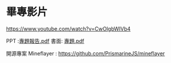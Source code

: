 # 畢專影片
https://www.youtube.com/watch?v=CwOlgbWIVb4

PPT :[專題報告.pdf](https://github.com/user-attachments/files/22420913/default.pdf)
書面: [專題.pdf](https://github.com/user-attachments/files/22423901/default.pdf)


開源專案 Mineflayer : https://github.com/PrismarineJS/mineflayer



